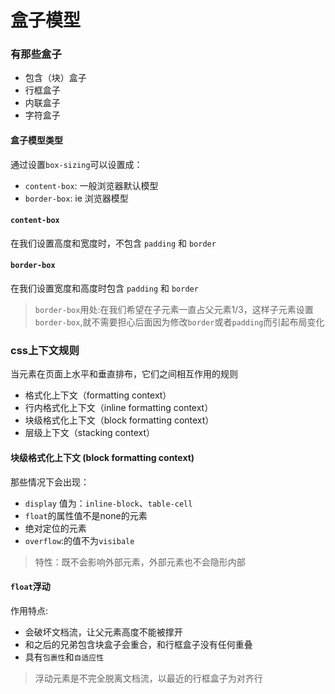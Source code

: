 # 盒子模型

### 有那些盒子
- 包含（块）盒子
- 行框盒子
- 内联盒子
- 字符盒子


#### 盒子模型类型
通过设置`box-sizing`可以设置成：
- `content-box`: 一般浏览器默认模型
- `border-box`: ie 浏览器模型

#### `content-box`
在我们设置高度和宽度时，不包含 `padding` 和 `border`


#### `border-box`
在我们设置宽度和高度时包含 `padding` 和 `border`

> `border-box`用处:在我们希望在子元素一直占父元素1/3，这样子元素设置`border-box`,就不需要担心后面因为修改`border`或者`padding`而引起布局变化


### css上下文规则
当元素在页面上水平和垂直排布，它们之间相互作用的规则
- 格式化上下文（formatting context）
- 行内格式化上下文（inline formatting context）
- 块级格式化上下文（block formatting context）
- 层级上下文（stacking context）

#### 块级格式化上下文 (block formatting context)
那些情况下会出现：
- `display` 值为：`inline-block`、`table-cell`     
- `float`的属性值不是none的元素
- 绝对定位的元素
- `overflow`:的值不为`visibale` 

> 特性：既不会影响外部元素，外部元素也不会隐形内部


#### `float`浮动
作用特点:
- 会破坏文档流，让父元素高度不能被撑开
- 和之后的兄弟包含块盒子会重合，和行框盒子没有任何重叠
- 具有`包裹性`和`自适应性`

> 浮动元素是不完全脱离文档流，以最近的行框盒子为对齐行

